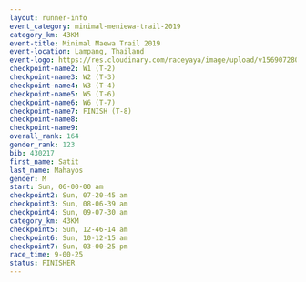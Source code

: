 ```yaml
---
layout: runner-info 
event_category: minimal-meniewa-trail-2019 
category_km: 43KM
event-title: Minimal Maewa Trail 2019 
event-location: Lampang, Thailand 
event-logo: https://res.cloudinary.com/raceyaya/image/upload/v1569072805/logo/minimal-trail_ktnvsp.jpg 
checkpoint-name2: W1 (T-2) 
checkpoint-name3: W2 (T-3) 
checkpoint-name4: W3 (T-4) 
checkpoint-name5: W5 (T-6) 
checkpoint-name6: W6 (T-7) 
checkpoint-name7: FINISH (T-8) 
checkpoint-name8: 
checkpoint-name9: 
overall_rank: 164
gender_rank: 123
bib: 430217
first_name: Satit
last_name: Mahayos
gender: M
start: Sun, 06-00-00 am
checkpoint2: Sun, 07-20-45 am
checkpoint3: Sun, 08-06-39 am
checkpoint4: Sun, 09-07-30 am
category_km: 43KM
checkpoint5: Sun, 12-46-14 am
checkpoint6: Sun, 10-12-15 am
checkpoint7: Sun, 03-00-25 pm
race_time: 9-00-25
status: FINISHER
---
```

